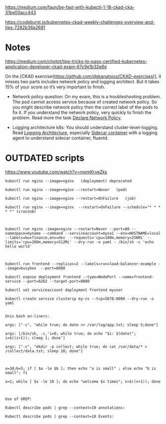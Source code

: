 https://medium.com/faun/be-fast-with-kubectl-1-18-ckad-cka-31be00acc443

https://codeburst.io/kubernetes-ckad-weekly-challenges-overview-and-tips-7282b36a2681


# Notes

https://medium.com/chotot/tips-tricks-to-pass-certified-kubernetes-application-developer-ckad-exam-67c9e1b32e6e

On the [CKAD exercise(https://github.com/dgkanatsios/CKAD-exercises)], it misses two parts includes network policy and logging architect. But it takes 15% of your score so it’s very important to finish.

- Network policy question: On my exam, this is a troubleshooting problem. The pod cannot access service because of created network policy. So you might describe network policy then the correct label of the pods to fix it. If you understand the network policy, very quickly to finish the problem. Read more the task [Declare Network Policy](https://kubernetes.io/docs/tasks/administer-cluster/declare-network-policy/).

- Logging architecture k8s: You should understand cluster-level-logging. Read [Logging Architecture](https://kubernetes.io/docs/concepts/cluster-administration/logging/), especially [Sidecar container](https://kubernetes.io/docs/concepts/cluster-administration/logging/#sidecar-container-with-a-logging-agent) with a logging agent to understand sidecar container, fluentd.

# OUTDATED scripts
https://www.youtube.com/watch?v=rnemKrveZks
```
kubectl run nginx --image=nginx   (deployment) deprecated

kubectl run nginx --image=nginx --restart=Never   (pod)

kubectl run nginx --image=nginx --restart=OnFailure   (job)  

kubectl run nginx --image=nginx  --restart=OnFailure --schedule="* * * * *" (cronJob)



kubectl run nginx -image=nginx --restart=Never --port=80 --namespace=myname --command --serviceaccount=mysa1 --env=HOSTNAME=local --labels=bu=finance,env=dev  --requests='cpu=100m,memory=256Mi' --limits='cpu=200m,memory=512Mi' --dry-run -o yaml - /bin/sh -c 'echo hello world'



kubectl run frontend --replicas=2 --labels=run=load-balancer-example --image=busybox  --port=8080

kubectl expose deployment frontend --type=NodePort --name=frontend-service --port=6262 --target-port=8080

kubectl set serviceaccount deployment frontend myuser

kubectl create service clusterip my-cs --tcp=5678:8080 --dry-run -o yaml


Unix bash on-liners: 

args: ["-c", "while true; do date >> /var/log/app.txt; sleep 5;done"]

args: [/bin/sh, -c,'i=0; while true; do echo "$i: $(date)"; i=$((i+1)); sleep 1; done’]

args: ["-c", "mkdir -p collect; while true; do cat /var/data/* > /collect/data.txt; sleep 10; done"]



a=10;b=5; if [ $a -le $b ]; then echo "a is small" ; else echo "b is small"; fi

x=1; while [ $x -le 10 ]; do echo "welcome $x times"; x=$((x+1)); done



Use of GREP: 

Kubectl describe pods | grep --context=10 annotations:

Kubectl describe pods | grep --context=10 Events:
```
